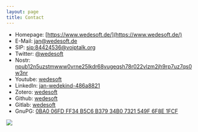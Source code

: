 ```yaml
---
layout: page
title: Contact
---
```


* Homepage: [https://www.wedesoft.de/](https://www.wedesoft.de/)
* E-Mail: [jan@wedesoft.de](mailto:jan@wedesoft.de)
* SIP: [sip:84424536@voiptalk.org](sip:84424536@voiptalk.org)
* Twitter: [@wedesoft](https://twitter.com/wedesoft)
* Nostr: [npub12n5uzstmwww0vrne25lkdr68vugeqsh78r022vlzm2jh9rp7uz7qs0w3nr](nostr:npub12n5uzstmwww0vrne25lkdr68vugeqsh78r022vlzm2jh9rp7uz7qs0w3nr)
* Youtube: [wedesoft](https://www.youtube.com/user/wedesoft)
* LinkedIn: [jan-wedekind-486a8821](https://www.linkedin.com/in/jan-wedekind-486a8821)
* Zotero: [wedesoft](https://www.zotero.org/wedesoft/items)
* Github: [wedesoft](https://github.com/wedesoft/)
* Gitlab: [wedesoft](https://gitlab.com/wedesoft/)
* GnuPG: [0BA0 06FD FF34 B5C6 B379  34B0 7321 549F 6F8E 1FCF](../gnupg-wedekind.asc)

![](../pics/qrcode.png)

